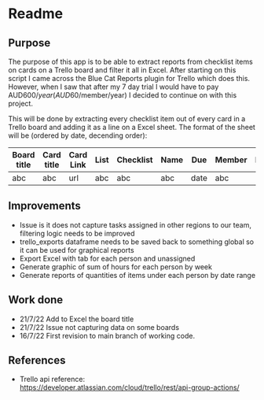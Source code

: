 # Readme

## Purpose
The purpose of this app is to be able to extract reports from checklist items on cards on a Trello board and filter it all in Excel. After starting on this script I came across the Blue Cat Reports plugin for Trello which does this. However, when I saw that after my 7 day trial I would have to pay AUD$600/year (AUD$60/member/year) I decided to continue on with this project. 

This will be done by extracting every checklist item out of every card in a Trello board and adding it as a line on a Excel sheet. The format of the sheet will be (ordered by date, decending order):

| Board title  | Card title  | Card Link | List | Checklist | Name | Due | Member | Hours |
| ----------- | ----------- | ----------- | ----------- | ----------- | ----------- | ----------- | ----------- | ----------- |
| abc | abc | url | abc | abc | abc| date | abc | 123 |

## Improvements
* Issue is it does not capture tasks assigned in other regions to our team, filtering logic needs to be improved
* trello_exports dataframe needs to be saved back to something global so it can be used for graphical reports
* Export Excel with tab for each person and unassigned
* Generate graphic of sum of hours for each person by week
* Generate reports of quantities of items under each person by date range

## Work done
* 21/7/22 Add to Excel the board title
* 21/7/22 Issue not capturing data on some boards
* 16/7/22 First revision to main branch of working code.

## References
* Trello api reference: https://developer.atlassian.com/cloud/trello/rest/api-group-actions/